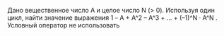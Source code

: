  Дано вещественное число A и целое число N (> 0). Используя один цикл,
 найти значение выражения
 1 – A + A^2 – A^3 + ... + (–1)^N · A^N .
 Условный оператор не использовать
